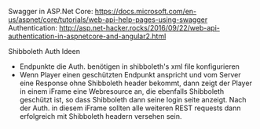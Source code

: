 ﻿Swagger in ASP.Net Core: https://docs.microsoft.com/en-us/aspnet/core/tutorials/web-api-help-pages-using-swagger
Authentication: http://asp.net-hacker.rocks/2016/09/22/web-api-authentication-in-aspnetcore-and-angular2.html

Shibboleth Auth Ideen
* Endpunkte die Auth. benötigen in shibboleth's xml file konfigurieren
* Wenn Player einen geschützten Endpunkt anspricht und vom Server eine Response ohne 
  Shibboleth header bekommt, dann zeigt der Player in einem iFrame eine Webresource an,
  die ebenfalls Shibboleth geschützt ist, so dass Shibboleth dann seine login seite anzeigt.
  Nach der Auth. in diesem iFrame sollten alle weiteren REST requests dann erfolgreich mit
  Shibboleth headern versehen sein.